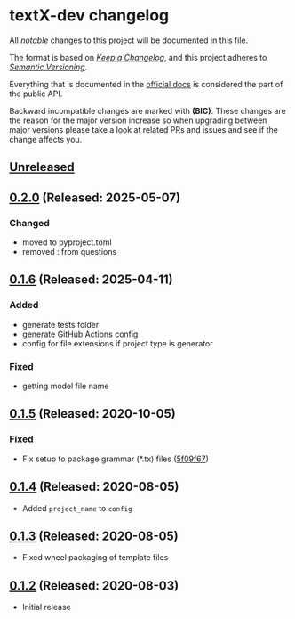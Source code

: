 # textX-dev changelog

All _notable_ changes to this project will be documented in this file.

The format is based on _[Keep a Changelog][keepachangelog]_, and this project
adheres to _[Semantic Versioning][semver]_.

Everything that is documented in the [official docs][textXDocs] is considered
the part of the public API.

Backward incompatible changes are marked with **(BIC)**. These changes are the
reason for the major version increase so when upgrading between major versions
please take a look at related PRs and issues and see if the change affects you.

## [Unreleased]


## [0.2.0] (Released: 2025-05-07)

### Changed
- moved to pyproject.toml
- removed : from questions


## [0.1.6] (Released: 2025-04-11)

### Added
- generate tests folder
- generate GitHub Actions config
- config for file extensions if project type is generator


### Fixed
- getting model file name


## [0.1.5] (Released: 2020-10-05)

### Fixed

- Fix setup to package grammar (*.tx) files
  ([5f09f67](https://github.com/textx/textX-dev/commit/5f09f67))


## [0.1.4] (Released: 2020-08-05)

- Added `project_name` to `config`


## [0.1.3] (Released: 2020-08-05)

- Fixed wheel packaging of template files


## [0.1.2] (Released: 2020-08-03)

- Initial release


[Unreleased]: https://github.com/textX/textX-dev/compare/0.2.0...HEAD
[0.2.0]: https://github.com/textX/textX-dev/compare/0.1.6...0.2.0
[0.1.6]: https://github.com/textX/textX-dev/compare/0.1.5...0.1.6
[0.1.5]: https://github.com/textX/textX-dev/compare/0.1.4...0.1.5
[0.1.4]: https://github.com/textX/textX-dev/compare/0.1.3...0.1.4
[0.1.3]: https://github.com/textX/textX-dev/compare/0.1.2...0.1.3
[0.1.2]: https://github.com/textX/textX-dev/tree/0.1.2


[keepachangelog]: https://keepachangelog.com/
[semver]: https://semver.org/spec/v2.0.0.html
[textXDocs]: http://textx.github.io/textX/latest/
